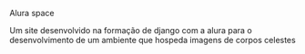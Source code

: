 Alura space 

Um site desenvolvido na formação de django com a alura para o desenvolvimento de um ambiente que hospeda imagens de corpos celestes
